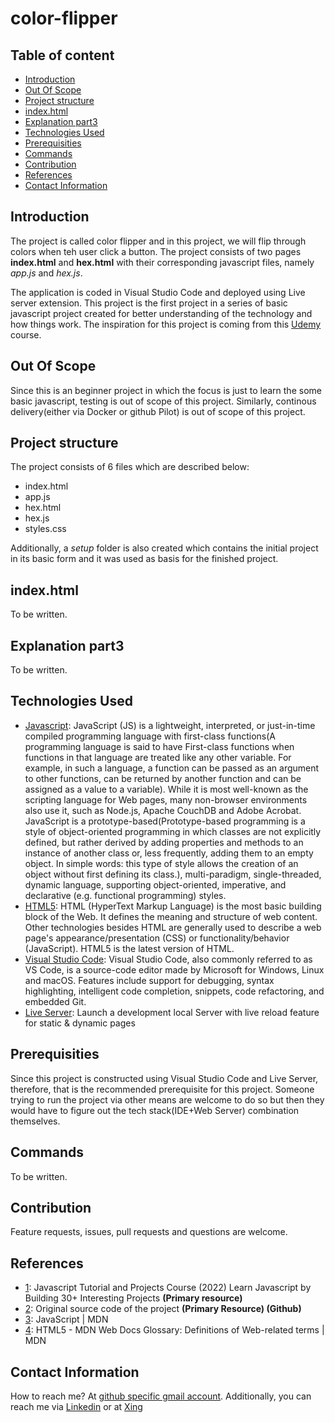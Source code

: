 # color-flipper

## Table of content

- [Introduction](#introduction)
- [Out Of Scope](#out-of-scope)
- [Project structure](#project-structure)
- [index.html](#index.html)
- [Explanation part3](#explanation-part3)
- [Technologies Used](#technologies-used)
- [Prerequisities](#prerequisities)
- [Commands](#commands)
- [Contribution](#contribution)
- [References](#references)
- [Contact Information](#contact-information)

## Introduction

The project is called color flipper and in this project, we will flip through colors when teh user click a button. The project consists of two pages **index.html** and **hex.html** with their corresponding javascript files, namely _app.js_ and _hex.js_.

The application is coded in Visual Studio Code and deployed using Live server extension. This project is the first project in a series of basic javascript project created for better understanding of the technology and how things work. The inspiration for this project is coming from this [Udemy](https://www.udemy.com/course/javascript-tutorial-for-beginners-w/) course.

## Out Of Scope

Since this is an beginner project in which the focus is just to learn the some basic javascript, testing is out of scope of this project. Similarly, continous delivery(either via Docker or github Pilot) is out of scope of this project.

## Project structure

The project consists of 6 files which are described below:

- index.html
- app.js
- hex.html
- hex.js
- styles.css

Additionally, a _setup_ folder is also created which contains the initial project in its basic form and it was used as basis for the finished project.

## index.html

To be written.

## Explanation part3

To be written.

## Technologies Used

- [Javascript](https://www.w3schools.com/js/): JavaScript (JS) is a lightweight, interpreted, or just-in-time compiled programming language with first-class functions(A programming language is said to have First-class functions when functions in that language are treated like any other variable. For example, in such a language, a function can be passed as an argument to other functions, can be returned by another function and can be assigned as a value to a variable). While it is most well-known as the scripting language for Web pages, many non-browser environments also use it, such as Node.js, Apache CouchDB and Adobe Acrobat. JavaScript is a prototype-based(Prototype-based programming is a style of object-oriented programming in which classes are not explicitly defined, but rather derived by adding properties and methods to an instance of another class or, less frequently, adding them to an empty object. In simple words: this type of style allows the creation of an object without first defining its class.), multi-paradigm, single-threaded, dynamic language, supporting object-oriented, imperative, and declarative (e.g. functional programming) styles.
- [HTML5](https://www.w3schools.com/html/default.asp): HTML (HyperText Markup Language) is the most basic building block of the Web. It defines the meaning and structure of web content. Other technologies besides HTML are generally used to describe a web page's appearance/presentation (CSS) or functionality/behavior (JavaScript). HTML5 is the latest version of HTML.
- [Visual Studio Code](https://code.visualstudio.com/Download): Visual Studio Code, also commonly referred to as VS Code, is a source-code editor made by Microsoft for Windows, Linux and macOS. Features include support for debugging, syntax highlighting, intelligent code completion, snippets, code refactoring, and embedded Git.
- [Live Server](https://marketplace.visualstudio.com/items?itemName=ritwickdey.LiveServer): Launch a development local Server with live reload feature for static & dynamic pages

## Prerequisities

Since this project is constructed using Visual Studio Code and Live Server, therefore, that is the recommended prerequisite for this project. Someone trying to run the project via other means are welcome to do so but then they would have to figure out the tech stack(IDE+Web Server) combination themselves.

## Commands

To be written.

## Contribution

Feature requests, issues, pull requests and questions are welcome.

## References

- [1](https://www.udemy.com/course/javascript-tutorial-for-beginners-w/): Javascript Tutorial and Projects Course (2022)
  Learn Javascript by Building 30+ Interesting Projects **(Primary resource)**
- [2](https://github.com/john-smilga/javascript-basic-projects): Original source code of the project **(Primary Resource) (Github)**
- [3](https://developer.mozilla.org/en-US/docs/Web/JavaScript): JavaScript | MDN
- [4](https://developer.mozilla.org/en-US/docs/Glossary/HTML5): HTML5 - MDN Web Docs Glossary: Definitions of Web-related terms | MDN

## Contact Information

How to reach me? At [github specific gmail account](mailto:syedumerahmedcode@gmail.com?subject=%5BGitHub%5D%20Hello%20from%20Github). Additionally, you can reach me via [Linkedin](https://www.linkedin.com/in/syed-umer-ahmed-a346a746/) or at [Xing](https://www.xing.com/profile/SyedUmer_Ahmed/cv)
